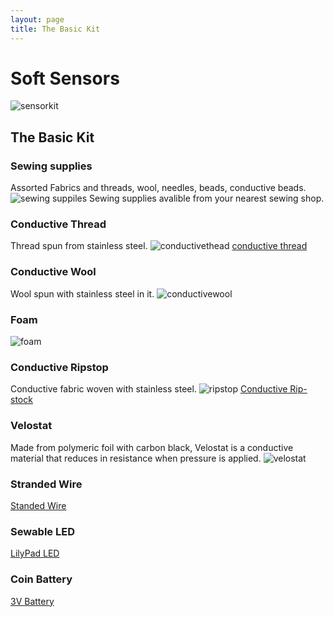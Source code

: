 ```yaml
---
layout: page
title: The Basic Kit
---
```


# Soft Sensors

![sensorkit](img/softsensors/SSabout/sensorkit.jpg)
  
  
## The Basic Kit  
  
  
### Sewing supplies
Assorted Fabrics and threads, wool, needles, beads, conductive beads.
![sewing suppiles](img/softsensors/SSabout/sewingsupplies.jpg)
Sewing supplies avalible from your nearest sewing shop.
  
### Conductive Thread  
Thread spun from stainless steel.
![conductivethead](img/softsensors/SSabout/conductivethead.jpg)
[conductive thread](http://www.mindkits.co.nz/store/p/8723-Conductive-Thread-60g-Stainless-Steel.aspx)
  
### Conductive Wool  
Wool spun with stainless steel in it.
![conductivewool](img/softsensors/SSabout/conductivewool.jpg)
  
### Foam
![foam](img/softsensors/SSabout/foam.jpg)
  
### Conductive Ripstop
Conductive fabric woven with stainless steel.
![ripstop](img/softsensors/SSabout/ripstop.jpg)
[Conductive Rip-stock](http://www.mindkits.co.nz/store/p/8814-Conductive-Fabric-12-inches-x13inches-Ripstop.aspx)
  
### Velostat
Made from polymeric foil with carbon black, Velostat is a conductive material that reduces in resistance when pressure is applied. 
![velostat](img/softsensors/SSabout/velostat.jpg)

### Stranded Wire
[Standed Wire](http://www.mindkits.co.nz/store/p/8861-Hook-Up-Wire-Assortment-Stranded.aspx)

### Sewable LED
[LilyPad LED](http://www.mindkits.co.nz/lilypad-led-yellow-5pcs.aspx)

### Coin Battery
[3V Battery](http://www.mindkits.co.nz/store/p/9127-Coin-Cell-Battery-20mm.aspx)
